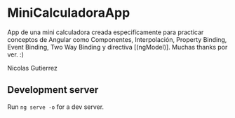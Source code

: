 # MiniCalculadoraApp

App de una mini calculadora creada especifícamente para practicar conceptos de Angular como Componentes, Interpolación, Property Binding, Event Binding, Two Way Binding y directiva [(ngModel)]. Muchas thanks por ver. :)

Nicolas Gutierrez

## Development server
Run `ng serve -o` for a dev server.
